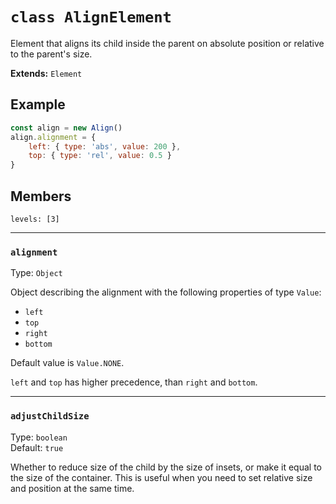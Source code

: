 # `class AlignElement`

Element that aligns its child inside the parent on absolute position or 
relative to the parent's size.

**Extends:** `Element`

## Example

```js
const align = new Align()
align.alignment = {
    left: { type: 'abs', value: 200 },
    top: { type: 'rel', value: 0.5 }
}
```

## Members

```@toc
levels: [3]
```

---

### `alignment`

Type: `Object`

Object describing the alignment with the following properties of type `Value`:

- `left`
- `top`
- `right`
- `bottom`

Default value is `Value.NONE`.

`left` and `top` has higher precedence, than `right` and `bottom`.

---

### `adjustChildSize`

Type: `boolean`
<br>
Default: `true`

Whether to reduce size of the child by the size of insets, or make it 
equal to the size of the container. This is useful when you need to set 
relative size and position at the same time.
